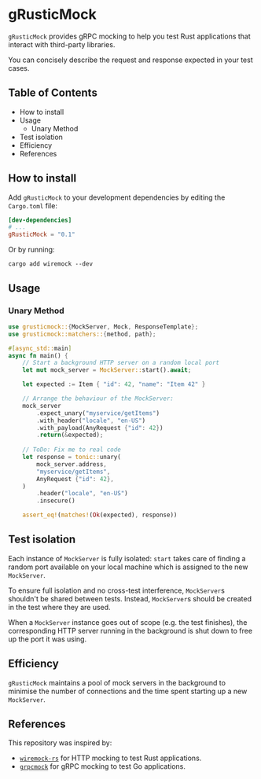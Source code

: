 # gRusticMock

`gRusticMock` provides gRPC mocking to help you test Rust applications that interact with third-party libraries.

You can concisely describe the request and response expected in your test cases.

## Table of Contents

- How to install
- Usage
  - Unary Method
- Test isolation
- Efficiency
- References

## How to install

Add `gRusticMock` to your development dependencies by editing the `Cargo.toml` file:

```toml
[dev-dependencies]
# ...
gRusticMock = "0.1"
```

Or by running:
```shell
cargo add wiremock --dev
```

## Usage

### Unary Method

```rust
use grusticmock::{MockServer, Mock, ResponseTemplate};
use grusticmock::matchers::{method, path};

#[async_std::main]
async fn main() {
    // Start a background HTTP server on a random local port
    let mut mock_server = MockServer::start().await;

    let expected := Item { "id": 42, "name": "Item 42" }

    // Arrange the behaviour of the MockServer:
    mock_server
        .expect_unary("myservice/getItems")
        .with_header("locale", "en-US")
        .with_payload(AnyRequest {"id": 42})
        .return(&expected);
    
    // ToDo: Fix me to real code
    let response = tonic::unary(
        mock_server.address,
        "myservice/getItems",
        AnyRequest {"id": 42},
    )
        .header("locale", "en-US")
        .insecure()

    assert_eq!(matches!(Ok(expected), response))
```

## Test isolation

Each instance of `MockServer` is fully isolated: `start` takes care of finding a random port available on your local machine which is assigned to the new `MockServer`.

To ensure full isolation and no cross-test interference, `MockServer`s shouldn't be shared between tests. Instead, `MockServer`s should be created in the test where they are used.

When a `MockServer` instance goes out of scope (e.g. the test finishes), the corresponding HTTP server running in the background is shut down to free up the port it was using.

## Efficiency

`gRusticMock` maintains a pool of mock servers in the background to minimise the number of connections and the time spent starting up a new `MockServer`.

## References

This repository was inspired by:
- [`wiremock-rs`](https://github.com/LukeMathWalker/wiremock-rs) for HTTP mocking to test Rust applications.
- [`grpcmock`](https://github.com/nhatthm/grpcmock) for gRPC mocking to test Go applications.
